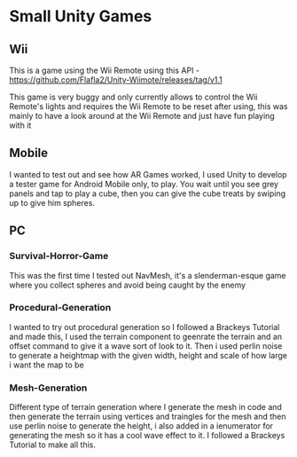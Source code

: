 # Small Unity Games

## Wii

This is a game using the Wii Remote using this API - https://github.com/Flafla2/Unity-Wiimote/releases/tag/v1.1

This game is very buggy and only currently allows to control the Wii Remote's lights and requires the Wii Remote to be reset after using, this was mainly to have a look around at the Wii Remote and just have fun playing with it

## Mobile

I wanted to test out and see how AR Games worked, I used Unity to develop a tester game for Android Mobile only, to play. You wait until you see grey panels and tap to play a cube, then you can give the cube treats by swiping up to give him spheres.

## PC

### Survival-Horror-Game

This was the first time I tested out NavMesh, it's a slenderman-esque game where you collect spheres and avoid being caught by the enemy

### Procedural-Generation

I wanted to try out procedural generation so I followed a Brackeys Tutorial and made this, I used the terrain component to geenrate the terrain and an offset command to give it a wave sort of look to it. Then i used perlin noise to generate a heightmap with the given width, height and scale of how large i want the map to be

### Mesh-Generation

Different type of terrain generation where I generate the mesh in code and then generate the terrain using vertices and traingles for the mesh and then use perlin noise to generate the height, i also added in a ienumerator for generating the mesh so it has a cool wave effect to it. I followed a Brackeys Tutorial to make all this.

